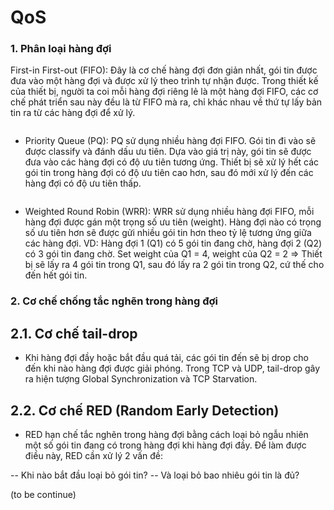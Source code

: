 # QoS

### 1. Phân loại hàng đợi

First-in First-out (FIFO): Đây là cơ chế hàng đợi đơn giản nhất, gói tin được đưa vào một hàng đợi và được xử lý theo trình tự nhận được. Trong thiết kế của thiết bị, người ta coi mỗi hàng đợi riêng lẻ là một hàng đợi FIFO, các cơ chế phát triển sau này đều là từ FIFO mà ra, chỉ khác nhau về thứ tự lấy bản tin ra từ các hàng đợi để xử lý.

<img src="">

- Priority Queue (PQ): PQ sử dụng nhiều hàng đợi FIFO. Gói tin đi vào sẽ được classify và đánh dấu ưu tiên. Dựa vào giá trị này, gói tin sẽ được đưa vào các hàng đợi có độ ưu tiên tương ứng. Thiết bị sẽ xử lý hết các gói tin trong hàng đợi có độ ưu tiên cao hơn, sau đó mới xử lý đến các hàng đợi có độ ưu tiên thấp.

<img src="">

- Weighted Round Robin (WRR): WRR sử dụng nhiều hàng đợi FIFO, mỗi hàng đợi được gán một trọng số ưu tiên (weight). Hàng đợi nào có trọng số ưu tiên hơn sẽ được gửi nhiều gói tin hơn theo tỷ lệ tương ứng giữa các hàng đợi. VD: Hàng đợi 1 (Q1) có 5 gói tin đang chờ, hàng đợi 2 (Q2) có 3 gói tin đang chờ. Set weight của Q1 = 4, weight của Q2 = 2 => Thiết bị sẽ lấy ra 4 gói tin trong Q1, sau đó lấy ra 2 gói tin trong Q2, cứ thế cho đến hết gói tin.


### 2. Cơ chế chống tắc nghẽn trong hàng đợi

## 2.1. Cơ chế tail-drop

- Khi hàng đợi đầy hoặc bắt đầu quá tải, các gói tin đến sẽ bị drop cho đến khi nào hàng đợi được giải phóng. Trong TCP và UDP, tail-drop gây ra hiện tượng Global Synchronization và TCP Starvation.

## 2.2. Cơ chế RED (Random Early Detection)

- RED hạn chế tắc nghẽn trong hàng đợi bằng cách loại bỏ ngẫu nhiên một số gói tin đang có trong hàng đợi khi hàng đợi đầy. Để làm được điều này, RED cần xử lý 2 vấn đề:

-- Khi nào bắt đầu loại bỏ gói tin?
-- Và loại bỏ bao nhiêu gói tin là đủ?

(to be continue)
